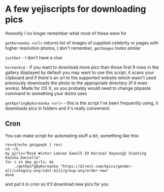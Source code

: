 # A few yejiscripts for downloading pics

Honestly I no longer remember what most of these were for

`getKoreanka <url>` returns list of images of supplied celebrity or pages with higher
resolution photos, I don't remember, `getImages` looks similar

`justGet` - I don't have a clue

`koreankid` - if you want to download more pics than those first 9 rows in the gallery
displayed by default you may want to use this script, it scans your clipboard and if
there's an url to the supported website which wasn't used previously downloads the photo
to the appropriate directory (if it even works). Made for OS X, so you probably would
need to change pbpaste command to something your distro uses

`getKpo*ingByKoreanka <url>` - this is the script I've been frequently using, it
downloads pics in folders and it's really convenient.

## Cron

You can make script for automating stuff a bit, something like this:

```
rev=$(echo gnippopk | rev)
cd ~/k
my_girls="Rose Winter Leeseo Gaeul5 IU Karina2 Hayoung2 Xiaoting Kazuha Danielle"
for i in $my_girls; do
	./getKpo*gByKoreanka "https://${rev}.com/kpics/gender-all/category-any/idol-${i}/group-any/order-new"
done
```

and put it in cron so it'll download new pics for you

